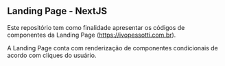## Landing Page - NextJS

Este repositório tem como finalidade apresentar os códigos de componentes da Landing Page (https://ivopessotti.com.br).

A Landing Page conta com renderização de componentes condicionais de acordo com cliques do usuário.
